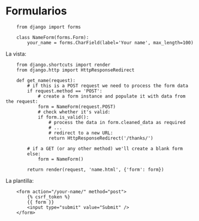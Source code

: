 # Formularios

		from django import forms

		class NameForm(forms.Form):
    		your_name = forms.CharField(label='Your name', max_length=100)

La vista:

		from django.shortcuts import render
		from django.http import HttpResponseRedirect		

		def get_name(request):
		    # if this is a POST request we need to process the form data
		    if request.method == 'POST':
		        # create a form instance and populate it with data from the request:
		        form = NameForm(request.POST)
		        # check whether it's valid:
		        if form.is_valid():
		            # process the data in form.cleaned_data as required
		            # ...
		            # redirect to a new URL:
		            return HttpResponseRedirect('/thanks/')		

		    # if a GET (or any other method) we'll create a blank form
		    else:
		        form = NameForm()		

		    return render(request, 'name.html', {'form': form})

La plantilla:

		<form action="/your-name/" method="post">
		    {% csrf_token %}
		    {{ form }}
		    <input type="submit" value="Submit" />
		</form>

